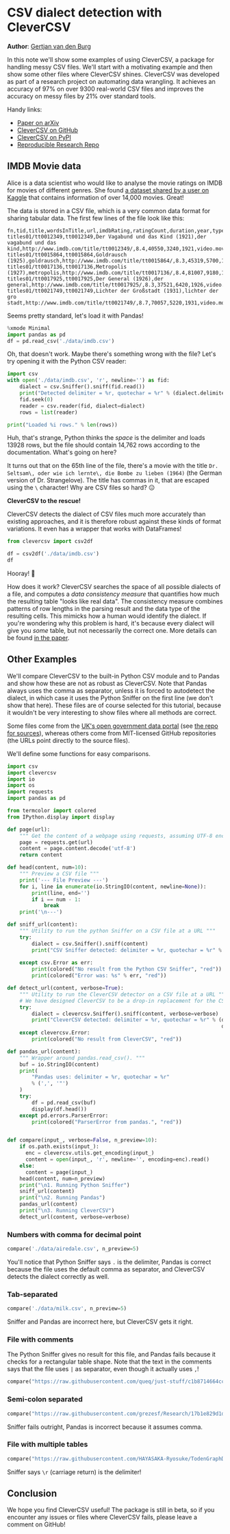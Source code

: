 # CSV dialect detection with CleverCSV

**Author**: [Gertjan van den Burg](https://gertjan.dev)

In this note we'll show some examples of using CleverCSV, a package for 
handling messy CSV files. We'll start with a motivating example and then show 
some other files where CleverCSV shines. CleverCSV was developed as part of a 
research project on automating data wrangling. It achieves an accuracy of 97% 
on over 9300 real-world CSV files and improves the accuracy on messy files by 
21% over standard tools.

Handy links:

 - [Paper on arXiv](https://arxiv.org/abs/1811.11242)
 - [CleverCSV on GitHub](https://github.com/alan-turing-institute/CleverCSV)
 - [CleverCSV on PyPI](https://pypi.org/project/clevercsv/)
 - [Reproducible Research Repo](https://github.com/alan-turing-institute/CSV_Wrangling/)

## IMDB Movie data

Alice is a data scientist who would like to analyse the movie ratings on IMDB 
for movies of different genres. She found [a dataset shared by a user on 
Kaggle](https://www.kaggle.com/orgesleka/imdbmovies) that contains information 
of over 14,000 movies. Great! 

The data is stored in a CSV file, which is a very common data format for 
sharing tabular data. The first few lines of the file look like this:

```
fn,tid,title,wordsInTitle,url,imdbRating,ratingCount,duration,year,type,nrOfWins,nrOfNominations,nrOfPhotos,nrOfNewsArticles,nrOfUserReviews,nrOfGenre,Action,Adult,Adventure,Animation,Biography,Comedy,Crime,Documentary,Drama,Family,Fantasy,FilmNoir,GameShow,History,Horror,Music,Musical,Mystery,News,RealityTV,Romance,SciFi,Short,Sport,TalkShow,Thriller,War,Western
titles01/tt0012349,tt0012349,Der Vagabund und das Kind (1921),der vagabund und das kind,http://www.imdb.com/title/tt0012349/,8.4,40550,3240,1921,video.movie,1,0,19,96,85,3,0,0,0,0,0,1,0,0,1,1,0,0,0,0,0,0,0,0,0,0,0,0,0,0,0,0,0,0
titles01/tt0015864,tt0015864,Goldrausch (1925),goldrausch,http://www.imdb.com/title/tt0015864/,8.3,45319,5700,1925,video.movie,2,1,35,110,122,3,0,0,1,0,0,1,0,0,0,1,0,0,0,0,0,0,0,0,0,0,0,0,0,0,0,0,0,0
titles01/tt0017136,tt0017136,Metropolis (1927),metropolis,http://www.imdb.com/title/tt0017136/,8.4,81007,9180,1927,video.movie,3,4,67,428,376,2,0,0,0,0,0,0,0,0,1,0,0,0,0,0,0,0,0,0,0,0,0,1,0,0,0,0,0,0
titles01/tt0017925,tt0017925,Der General (1926),der general,http://www.imdb.com/title/tt0017925/,8.3,37521,6420,1926,video.movie,1,1,53,123,219,3,1,0,1,0,0,1,0,0,0,0,0,0,0,0,0,0,0,0,0,0,0,0,0,0,0,0,0,0
titles01/tt0021749,tt0021749,Lichter der Großstadt (1931),lichter der gro stadt,http://www.imdb.com/title/tt0021749/,8.7,70057,5220,1931,video.movie,2,0,38,187,186,3,0,0,0,0,0,1,0,0,1,0,0,0,0,0,0,0,0,0,0,0,1,0,0,0,0,0,0,0
```

Seems pretty standard, let's load it with Pandas!

```python
%xmode Minimal
import pandas as pd
df = pd.read_csv('./data/imdb.csv')
```

Oh, that doesn't work. Maybe there's something wrong with the file? Let's try 
opening it with the Python CSV reader:

```python
import csv
with open('./data/imdb.csv', 'r', newline='') as fid:
    dialect = csv.Sniffer().sniff(fid.read())
    print("Detected delimiter = %r, quotechar = %r" % (dialect.delimiter, dialect.quotechar))
    fid.seek(0)
    reader = csv.reader(fid, dialect=dialect)
    rows = list(reader)

print("Loaded %i rows." % len(rows))
```

Huh, that's strange, Python thinks the *space* is the delimiter and loads 
13928 rows, but the file should contain 14,762 rows according to the 
documentation.  What's going on here?

It turns out that on the 65th line of the file, there's a movie with the title 
``Dr. Seltsam\, oder wie ich lernte\, die Bombe zu lieben (1964)`` (the German 
version of Dr. Strangelove).  The title has commas in it, that are escaped 
using the ``\`` character!  Why are CSV files so hard? 😑

**CleverCSV to the rescue!**

CleverCSV detects the dialect of CSV files much more accurately than existing 
approaches, and it is therefore robust against these kinds of format 
variations. It even has a wrapper that works with DataFrames!

```python
from clevercsv import csv2df

df = csv2df('./data/imdb.csv')
df
```

Hooray! 🎉

How does it work? CleverCSV searches the space of all possible dialects of a 
file, and computes a *data consistency measure* that quantifies how much the 
resulting table "looks like real data". The consistency measure combines 
patterns of row lengths in the parsing result and the data type of the 
resulting cells.  This mimicks how a human would identify the dialect. If 
you're wondering why this problem is hard, it's because every dialect will 
give you *some* table, but not necessarily the correct one. More details can 
be found [in the paper](https://rdcu.be/bLVur).

## Other Examples

We'll compare CleverCSV to the built-in Python CSV module and to Pandas and 
show how these are not as robust as CleverCSV. Note that Pandas always uses 
the comma as separator, unless it is forced to autodetect the dialect, in 
which case it uses the Python Sniffer on the first line (we don't show that 
here).  These files are of course selected for this tutorial, because it 
wouldn't be very interesting to show files where all methods are correct.

Some files come from the [UK's open government data portal](data.gov.uk) (see 
[the repo for 
sources](https://github.com/alan-turing-institute/CleverCSVDemo/tree/master/data)), 
whereas others come from MIT-licensed GitHub repositories (the URLs point 
directly to the source files).

We'll define some functions for easy comparisons.

```python
import csv
import clevercsv
import io
import os
import requests
import pandas as pd

from termcolor import colored
from IPython.display import display

def page(url):
    """ Get the content of a webpage using requests, assuming UTF-8 encoding """
    page = requests.get(url)
    content = page.content.decode('utf-8')
    return content

def head(content, num=10):
    """ Preview a CSV file """
    print('--- File Preview ---')
    for i, line in enumerate(io.StringIO(content, newline=None)):
        print(line, end='')
        if i == num - 1:
            break
    print('\n---')

def sniff_url(content):
    """ Utility to run the python Sniffer on a CSV file at a URL """
    try:
        dialect = csv.Sniffer().sniff(content)
        print("CSV Sniffer detected: delimiter = %r, quotechar = %r" % (dialect.delimiter,
                                                                        dialect.quotechar))
    except csv.Error as err:
        print(colored("No result from the Python CSV Sniffer", "red"))
        print(colored("Error was: %s" % err, "red"))

def detect_url(content, verbose=True):
    """ Utility to run the CleverCSV detector on a CSV file at a URL """
    # We have designed CleverCSV to be a drop-in replacement for the CSV module
    try:
        dialect = clevercsv.Sniffer().sniff(content, verbose=verbose)
        print("CleverCSV detected: delimiter = %r, quotechar = %r" % (dialect.delimiter, 
                                                                      dialect.quotechar))
    except clevercsv.Error:
        print(colored("No result from CleverCSV", "red"))

def pandas_url(content):
    """ Wrapper around pandas.read_csv(). """
    buf = io.StringIO(content)
    print(
        "Pandas uses: delimiter = %r, quotechar = %r"
        % (',', '"')
    )
    try:
        df = pd.read_csv(buf)
        display(df.head())
    except pd.errors.ParserError:
        print(colored("ParserError from pandas.", "red"))


def compare(input_, verbose=False, n_preview=10):
    if os.path.exists(input_):
      enc = clevercsv.utils.get_encoding(input_)
      content = open(input_, 'r', newline='', encoding=enc).read()
    else:
      content = page(input_)
    head(content, num=n_preview)
    print("\n1. Running Python Sniffer")
    sniff_url(content)
    print("\n2. Running Pandas")
    pandas_url(content)
    print("\n3. Running CleverCSV")
    detect_url(content, verbose=verbose)
```

### Numbers with comma for decimal point

```python
compare('./data/airedale.csv', n_preview=5)
```

You'll notice that Python Sniffer says ``.`` is the delimiter, Pandas is 
correct because the file uses the default comma as separator, and CleverCSV 
detects the dialect correctly as well.

### Tab-separated

```python
compare('./data/milk.csv', n_preview=5)
```

Sniffer and Pandas are incorrect here, but CleverCSV gets it right.

### File with comments

The Python Sniffer gives no result for this file, and Pandas fails because it 
checks for a rectangular table shape.  Note that the text in the comments says 
that the file uses ``|`` as separator, even though it actually uses ``,``!

```python
compare("https://raw.githubusercontent.com/queq/just-stuff/c1b8714664cc674e1fc685bd957eac548d636a43/pov/TopFixed/build/project_r_pad.csv", n_preview=30)
```

### Semi-colon separated

```python
compare("https://raw.githubusercontent.com/grezesf/Research/17b1e829d1d4b8954661270bd8b099e74bb45ce7/Reservoirs/Task0_Replication/code/preprocessing/factors.csv")
```

Sniffer fails outright, Pandas is incorrect because it assumes comma.

### File with multiple tables

```python
compare("https://raw.githubusercontent.com/HAYASAKA-Ryosuke/TodenGraphDay/8f052219d037edabebd488e5f6dc2ddbe8367dc1/juyo-j.csv")
```

Sniffer says ``\r`` (carriage return) is the delimiter!

## Conclusion

We hope you find CleverCSV useful! The package is still in beta, so if you 
encounter any issues or files where CleverCSV fails, please leave a comment on 
GitHub!

